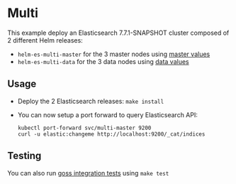 # Multi

This example deploy an Elasticsearch 7.7.1-SNAPSHOT cluster composed of 2 different Helm
releases:

- `helm-es-multi-master` for the 3 master nodes using [master values][]
- `helm-es-multi-data` for the 3 data nodes using [data values][]

## Usage

* Deploy the 2 Elasticsearch releases: `make install`

* You can now setup a port forward to query Elasticsearch API:

  ```
  kubectl port-forward svc/multi-master 9200
  curl -u elastic:changeme http://localhost:9200/_cat/indices
  ```

## Testing

You can also run [goss integration tests][] using `make test`


[data values]: https://github.com/elastic/helm-charts/tree/7.7/elasticsearch/examples/multi/data.yml
[goss integration tests]: https://github.com/elastic/helm-charts/tree/7.7/elasticsearch/examples/multi/test/goss.yaml
[master values]: https://github.com/elastic/helm-charts/tree/7.7/elasticsearch/examples/multi/master.yml
